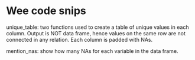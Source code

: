 # Wee code snips
unique_table: two functions used to create a table of unique values in each column. Output is NOT data frame, hence values on the same row are not connected in any relation. Each column is padded with NAs.

mention_nas: show how many NAs for each variable in the data frame.
